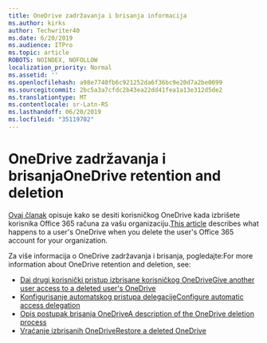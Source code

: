```yaml
---
title: OneDrive zadržavanja i brisanja informacija
ms.author: kirks
author: Techwriter40
ms.date: 6/20/2019
ms.audience: ITPro
ms.topic: article
ROBOTS: NOINDEX, NOFOLLOW
localization_priority: Normal
ms.assetid: ''
ms.openlocfilehash: a98e7740fb6c921252da6f36bc9e20d7a2be0099
ms.sourcegitcommit: 2bc5a3a7cfdc2b43ea22dd41fea1a13e312d5de2
ms.translationtype: MT
ms.contentlocale: sr-Latn-RS
ms.lasthandoff: 06/20/2019
ms.locfileid: "35119702"
---
```

# <a name="onedrive-retention-and-deletion"></a><span data-ttu-id="cbdce-102">OneDrive zadržavanja i brisanja</span><span class="sxs-lookup"><span data-stu-id="cbdce-102">OneDrive retention and deletion</span></span>

<span data-ttu-id="cbdce-103">[Ovaj članak](https://docs.microsoft.com/onedrive/restore-deleted-onedrive) opisuje kako se desiti korisničkog OneDrive kada izbrišete korisnika Office 365 računa za vašu organizaciju.</span><span class="sxs-lookup"><span data-stu-id="cbdce-103">[This article](https://docs.microsoft.com/onedrive/restore-deleted-onedrive) describes what happens to a user's OneDrive when you delete the user's Office 365 account for your organization.</span></span>

<span data-ttu-id="cbdce-104">Za više informacija o OneDrive zadržavanja i brisanja, pogledajte:</span><span class="sxs-lookup"><span data-stu-id="cbdce-104">For more information about OneDrive retention and deletion, see:</span></span>

- [<span data-ttu-id="cbdce-105">Daj drugi korisnički pristup izbrisane korisničkog OneDrive</span><span class="sxs-lookup"><span data-stu-id="cbdce-105">Give another user access to a deleted user's OneDrive</span></span>](https://docs.microsoft.com/onedrive/retention-and-deletion#give-another-user-access-to-a-deleted-users-onedrive)
- [<span data-ttu-id="cbdce-106">Konfigurisanje automatskog pristupa delegacije</span><span class="sxs-lookup"><span data-stu-id="cbdce-106">Configure automatic access delegation</span></span>](https://docs.microsoft.com/onedrive/retention-and-deletion#configure-automatic-access-delegation)
- [<span data-ttu-id="cbdce-107">Opis postupak brisanja OneDrive</span><span class="sxs-lookup"><span data-stu-id="cbdce-107">A description of the OneDrive deletion process</span></span>](https://docs.microsoft.com/onedrive/retention-and-deletion#the-onedrive-deletion-process)
- [<span data-ttu-id="cbdce-108">Vraćanje izbrisanih OneDrive</span><span class="sxs-lookup"><span data-stu-id="cbdce-108">Restore a deleted OneDrive</span></span>](https://docs.microsoft.com/onedrive/retention-and-deletion#configure-automatic-access-delegation)